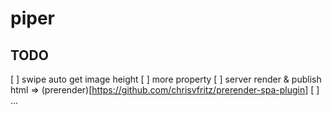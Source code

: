 # piper

## TODO

[ ] swipe auto get image height
[ ] more property
[ ] server render & publish html => (prerender)[https://github.com/chrisvfritz/prerender-spa-plugin]
[ ] ...
